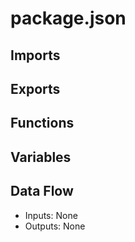 # package.json

## Imports

## Exports

## Functions

## Variables

## Data Flow
- Inputs: None
- Outputs: None